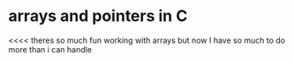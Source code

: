 # arrays and pointers in C
<<<< theres so much fun working with arrays but now I have so much to do more than i can handle
